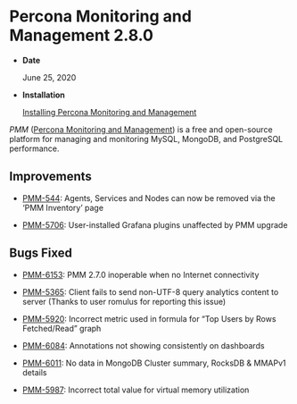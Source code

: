 # Percona Monitoring and Management 2.8.0

* **Date**

    June 25, 2020

* **Installation**

    [Installing Percona Monitoring and Management](../install/)

*PMM* ([Percona Monitoring and Management](../)) is a free and open-source platform for managing and monitoring MySQL, MongoDB, and PostgreSQL
performance.

## Improvements

* [PMM-544](https://jira.percona.com/browse/PMM-544): Agents, Services and Nodes can now be removed via the ‘PMM Inventory’ page

* [PMM-5706](https://jira.percona.com/browse/PMM-5706): User-installed Grafana plugins unaffected by PMM upgrade

## Bugs Fixed

* [PMM-6153](https://jira.percona.com/browse/PMM-6153): PMM 2.7.0 inoperable when no Internet connectivity

* [PMM-5365](https://jira.percona.com/browse/PMM-5365): Client fails to send non-UTF-8 query analytics content to server (Thanks to user romulus for reporting this issue)

* [PMM-5920](https://jira.percona.com/browse/PMM-5920): Incorrect metric used in formula for “Top Users by Rows Fetched/Read” graph

* [PMM-6084](https://jira.percona.com/browse/PMM-6084): Annotations not showing consistently on dashboards

* [PMM-6011](https://jira.percona.com/browse/PMM-6011): No data in MongoDB Cluster summary, RocksDB & MMAPv1 details

* [PMM-5987](https://jira.percona.com/browse/PMM-5987): Incorrect total value for virtual memory utilization
